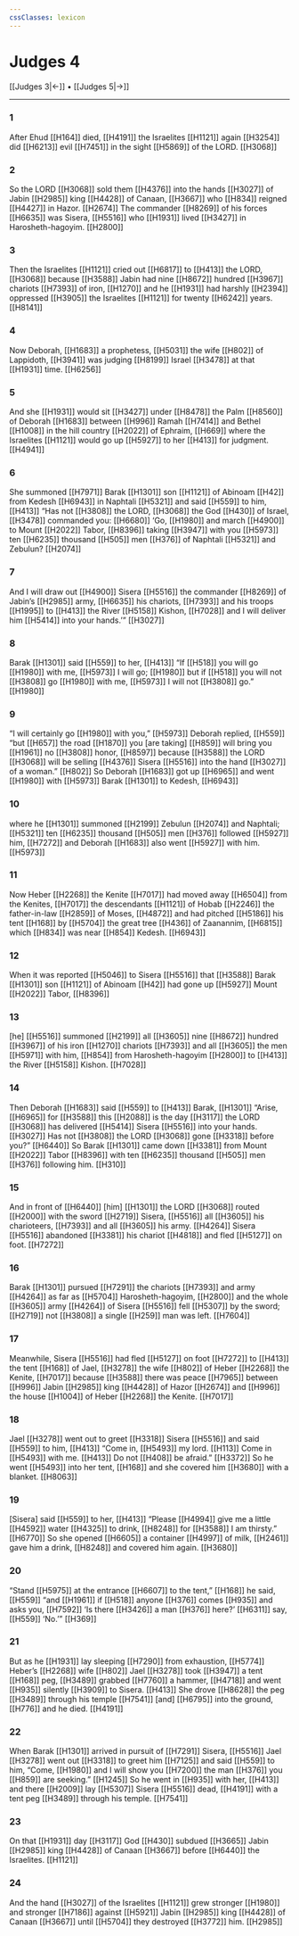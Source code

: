 ```yaml
---
cssClasses: lexicon
---
```


# Judges 4

[[Judges 3|←]] • [[Judges 5|→]]

---

### 1
After Ehud [[H164]] died, [[H4191]] the Israelites [[H1121]] again [[H3254]] did [[H6213]] evil [[H7451]] in the sight [[H5869]] of the LORD. [[H3068]]

### 2
So the LORD [[H3068]] sold them [[H4376]] into the hands [[H3027]] of Jabin [[H2985]] king [[H4428]] of Canaan, [[H3667]] who [[H834]] reigned [[H4427]] in Hazor. [[H2674]] The commander [[H8269]] of his forces [[H6635]] was Sisera, [[H5516]] who [[H1931]] lived [[H3427]] in Harosheth-hagoyim. [[H2800]]

### 3
Then the Israelites [[H1121]] cried out [[H6817]] to [[H413]] the LORD, [[H3068]] because [[H3588]] Jabin had  nine [[H8672]] hundred [[H3967]] chariots [[H7393]] of iron, [[H1270]] and he [[H1931]] had harshly [[H2394]] oppressed [[H3905]] the Israelites [[H1121]] for twenty [[H6242]] years. [[H8141]]

### 4
Now Deborah, [[H1683]] a prophetess, [[H5031]] the wife [[H802]] of Lappidoth, [[H3941]] was judging [[H8199]] Israel [[H3478]] at that [[H1931]] time. [[H6256]]

### 5
And she [[H1931]] would sit [[H3427]] under [[H8478]] the Palm [[H8560]] of Deborah [[H1683]] between [[H996]] Ramah [[H7414]] and Bethel [[H1008]] in the hill country [[H2022]] of Ephraim, [[H669]] where the Israelites [[H1121]] would go up [[H5927]] to her [[H413]] for judgment. [[H4941]]

### 6
She summoned [[H7971]] Barak [[H1301]] son [[H1121]] of Abinoam [[H42]] from Kedesh [[H6943]] in Naphtali [[H5321]] and said [[H559]] to him, [[H413]] “Has not [[H3808]] the LORD, [[H3068]] the God [[H430]] of Israel, [[H3478]] commanded you: [[H6680]] ‘Go, [[H1980]] and march [[H4900]] to Mount [[H2022]] Tabor, [[H8396]] taking [[H3947]] with you [[H5973]] ten [[H6235]] thousand [[H505]] men [[H376]] of Naphtali [[H5321]] and Zebulun? [[H2074]]

### 7
And I will draw out [[H4900]] Sisera [[H5516]] the commander [[H8269]] of Jabin’s [[H2985]] army, [[H6635]] his chariots, [[H7393]] and his troops [[H1995]] to [[H413]] the River [[H5158]] Kishon, [[H7028]] and I will deliver him [[H5414]] into your hands.’” [[H3027]]

### 8
Barak [[H1301]] said [[H559]] to her, [[H413]] “If [[H518]] you will go [[H1980]] with me, [[H5973]] I will go; [[H1980]] but if [[H518]] you will not [[H3808]] go [[H1980]] with me, [[H5973]] I will not [[H3808]] go.” [[H1980]]

### 9
“I will certainly go [[H1980]] with you,” [[H5973]] Deborah replied, [[H559]] “but [[H657]] the road [[H1870]] you [are taking] [[H859]] will bring you [[H1961]] no [[H3808]] honor, [[H8597]] because [[H3588]] the LORD [[H3068]] will be selling [[H4376]] Sisera [[H5516]] into the hand [[H3027]] of a woman.” [[H802]] So Deborah [[H1683]] got up [[H6965]] and went [[H1980]] with [[H5973]] Barak [[H1301]] to Kedesh, [[H6943]]

### 10
where he [[H1301]] summoned [[H2199]] Zebulun [[H2074]] and Naphtali; [[H5321]] ten [[H6235]] thousand [[H505]] men [[H376]] followed [[H5927]] him, [[H7272]] and Deborah [[H1683]] also went [[H5927]] with him. [[H5973]]

### 11
Now Heber [[H2268]] the Kenite [[H7017]] had moved away [[H6504]] from the Kenites, [[H7017]] the descendants [[H1121]] of Hobab [[H2246]] the father-in-law [[H2859]] of Moses, [[H4872]] and had pitched [[H5186]] his tent [[H168]] by [[H5704]] the great tree [[H436]] of Zaanannim, [[H6815]] which [[H834]] was near [[H854]] Kedesh. [[H6943]]

### 12
When it was reported [[H5046]] to Sisera [[H5516]] that [[H3588]] Barak [[H1301]] son [[H1121]] of Abinoam [[H42]] had gone up [[H5927]] Mount [[H2022]] Tabor, [[H8396]]

### 13
[he] [[H5516]] summoned [[H2199]] all [[H3605]] nine [[H8672]] hundred [[H3967]] of his iron [[H1270]] chariots [[H7393]] and all [[H3605]] the men [[H5971]] with him, [[H854]] from Harosheth-hagoyim [[H2800]] to [[H413]] the River [[H5158]] Kishon. [[H7028]]

### 14
Then Deborah [[H1683]] said [[H559]] to [[H413]] Barak, [[H1301]] “Arise, [[H6965]] for [[H3588]] this [[H2088]] is the day [[H3117]] the LORD [[H3068]] has delivered [[H5414]] Sisera [[H5516]] into your hands. [[H3027]] Has not [[H3808]] the LORD [[H3068]] gone [[H3318]] before you?” [[H6440]] So Barak [[H1301]] came down [[H3381]] from Mount [[H2022]] Tabor [[H8396]] with ten [[H6235]] thousand [[H505]] men [[H376]] following him. [[H310]]

### 15
And in front of [[H6440]] [him] [[H1301]] the LORD [[H3068]] routed [[H2000]] with the sword [[H2719]] Sisera, [[H5516]] all [[H3605]] his charioteers, [[H7393]] and all [[H3605]] his army. [[H4264]] Sisera [[H5516]] abandoned [[H3381]] his chariot [[H4818]] and fled [[H5127]] on foot. [[H7272]]

### 16
Barak [[H1301]] pursued [[H7291]] the chariots [[H7393]] and army [[H4264]] as far as [[H5704]] Harosheth-hagoyim, [[H2800]] and the whole [[H3605]] army [[H4264]] of Sisera [[H5516]] fell [[H5307]] by the sword; [[H2719]] not [[H3808]] a single [[H259]] man was left. [[H7604]]

### 17
Meanwhile, Sisera [[H5516]] had fled [[H5127]] on foot [[H7272]] to [[H413]] the tent [[H168]] of Jael, [[H3278]] the wife [[H802]] of Heber [[H2268]] the Kenite, [[H7017]] because [[H3588]] there was peace [[H7965]] between [[H996]] Jabin [[H2985]] king [[H4428]] of Hazor [[H2674]] and [[H996]] the house [[H1004]] of Heber [[H2268]] the Kenite. [[H7017]]

### 18
Jael [[H3278]] went out to greet [[H3318]] Sisera [[H5516]] and said [[H559]] to him, [[H413]] “Come in, [[H5493]] my lord. [[H113]] Come in [[H5493]] with me. [[H413]] Do not [[H408]] be afraid.” [[H3372]] So he went [[H5493]] into her tent, [[H168]] and she covered him [[H3680]] with a blanket. [[H8063]]

### 19
[Sisera] said [[H559]] to her, [[H413]] “Please [[H4994]] give me a little [[H4592]] water [[H4325]] to drink, [[H8248]] for [[H3588]] I am thirsty.” [[H6770]] So she opened [[H6605]] a container [[H4997]] of milk, [[H2461]] gave him a drink, [[H8248]] and covered him again. [[H3680]]

### 20
“Stand [[H5975]] at the entrance [[H6607]] to the tent,” [[H168]] he said, [[H559]] “and [[H1961]] if [[H518]] anyone [[H376]] comes [[H935]] and asks you, [[H7592]] ‘Is there [[H3426]] a man [[H376]] here?’ [[H6311]] say, [[H559]] ‘No.’” [[H369]]

### 21
But as he [[H1931]] lay sleeping [[H7290]] from exhaustion, [[H5774]] Heber’s [[H2268]] wife [[H802]] Jael [[H3278]] took [[H3947]] a tent [[H168]] peg, [[H3489]] grabbed [[H7760]] a hammer, [[H4718]] and went [[H935]] silently [[H3909]] to Sisera. [[H413]] She drove [[H8628]] the peg [[H3489]] through his temple [[H7541]] [and] [[H6795]] into the ground, [[H776]] and he died. [[H4191]]

### 22
When Barak [[H1301]] arrived in pursuit of [[H7291]] Sisera, [[H5516]] Jael [[H3278]] went out [[H3318]] to greet him [[H7125]] and said [[H559]] to him,  “Come, [[H1980]] and I will show you [[H7200]] the man [[H376]] you [[H859]] are seeking.” [[H1245]] So he went in [[H935]] with her, [[H413]] and there [[H2009]] lay [[H5307]] Sisera [[H5516]] dead, [[H4191]] with a tent peg [[H3489]] through his temple. [[H7541]]

### 23
On that [[H1931]] day [[H3117]] God [[H430]] subdued [[H3665]] Jabin [[H2985]] king [[H4428]] of Canaan [[H3667]] before [[H6440]] the Israelites. [[H1121]]

### 24
And the hand [[H3027]] of the Israelites [[H1121]] grew stronger [[H1980]] and stronger [[H7186]] against [[H5921]] Jabin [[H2985]] king [[H4428]] of Canaan [[H3667]] until [[H5704]] they destroyed [[H3772]] him. [[H2985]]

